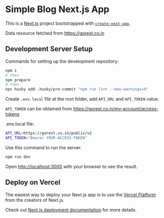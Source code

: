 # Simple Blog Next.js App

This is a [Next.js](https://nextjs.org/) project bootstrapped with [`create-next-app`](https://github.com/vercel/next.js/tree/canary/packages/create-next-app).

Data resource fetched from https://gorest.co.in

## Development Server Setup

Commands for setting up the development repository:

```bash
npm i
# then
npm prepare
# then
npx husky add .husky/pre-commit "npm run lint --max-warnings=0"
```

Create `.env.local` file at the root folder, add `API_URL` and `API_TOKEN` value.

`API_TOKEN` can be obtained from https://gorest.co.in/my-account/access-tokens

.env.local file:

```bash
API_URL=https://gorest.co.in/public/v2
API_TOKEN="Bearer YOUR-ACCESS-TOKEN"
```

Use this command to run the server:

```bash
npm run dev
```

Open [http://localhost:3000](http://localhost:3000) with your browser to see the result.

## Deploy on Vercel

The easiest way to deploy your Next.js app is to use the [Vercel Platform](https://vercel.com/new?utm_medium=default-template&filter=next.js&utm_source=create-next-app&utm_campaign=create-next-app-readme) from the creators of Next.js.

Check out [Next.js deployment documentation](https://nextjs.org/docs/deployment) for more details.

